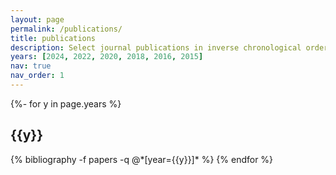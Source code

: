 ```yaml
---
layout: page
permalink: /publications/
title: publications
description: Select journal publications in inverse chronological order. If you have trouble accessing any papers related to my work or that of my lab members feel free to email me directly.
years: [2024, 2022, 2020, 2018, 2016, 2015]
nav: true
nav_order: 1
---
```

<!-- _pages/publications.md -->
<div class="publications">

{%- for y in page.years %}
  <h2 class="year">{{y}}</h2>
  {% bibliography -f papers -q @*[year={{y}}]* %}
{% endfor %}

</div>

